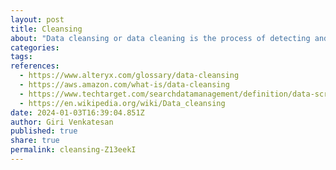 ```yaml
---
layout: post
title: Cleansing
about: "Data cleansing or data cleaning is the process of detecting and correcting (or removing) corrupt or inaccurate records from a record set, table, or database and refers to identifying incomplete, incorrect, inaccurate or irrelevant parts of the data and then replacing, modifying, or deleting the dirty or coarse data. Data cleansing may be performed interactively with data wrangling tools, or as batch processing through scripting or a data quality firewall."
categories:
tags:
references:
  - https://www.alteryx.com/glossary/data-cleansing
  - https://aws.amazon.com/what-is/data-cleansing
  - https://www.techtarget.com/searchdatamanagement/definition/data-scrubbing
  - https://en.wikipedia.org/wiki/Data_cleansing
date: 2024-01-03T16:39:04.851Z
author: Giri Venkatesan
published: true
share: true
permalink: cleansing-Z13eekI
---
```

